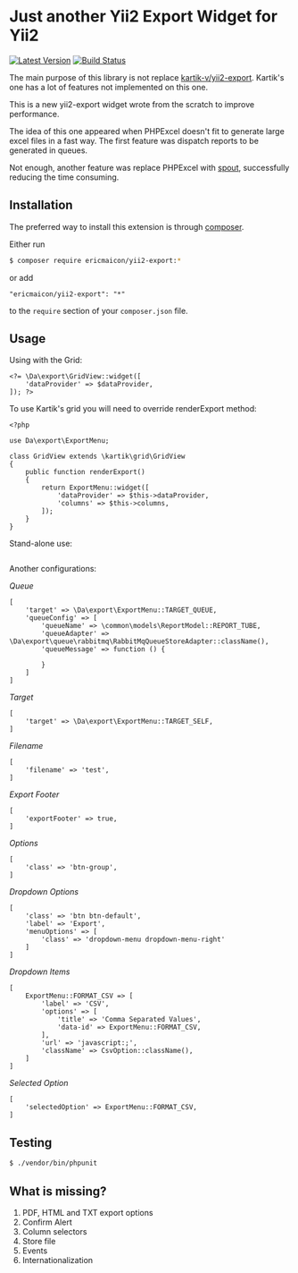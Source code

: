 # Just another Yii2 Export Widget for Yii2

[![Latest Version](https://img.shields.io/github/tag/ericmaicon/yii2-export.svg?style=flat-square&label=release)](https://github.com/ericmaicon/yii2-export/tags)
[![Build Status](https://img.shields.io/travis/ericmaicon/yii2-export/master.svg?style=flat-square)](https://travis-ci.org/ericmaicon/yii2-export)

The main purpose of this library is not replace [kartik-v/yii2-export](https://github.com/kartik-v/yii2-export). Kartik's one has a lot of features not implemented on this one.

This is a new yii2-export widget wrote from the scratch to improve performance.

The idea of this one appeared when PHPExcel doesn't fit to generate large excel files in a fast way. The first feature was dispatch reports to be generated in queues.

Not enough, another feature was replace PHPExcel with [spout](https://github.com/box/spout), successfully reducing the time consuming.

## Installation

The preferred way to install this extension is through [composer](http://getcomposer.org/download/).

Either run

```bash
$ composer require ericmaicon/yii2-export:*
```

or add

```
"ericmaicon/yii2-export": "*"
```

to the `require` section of your `composer.json` file.

## Usage

Using with the Grid:

```
<?= \Da\export\GridView::widget([
    'dataProvider' => $dataProvider,
]); ?>
```

To use Kartik's grid you will need to override renderExport method:

```
<?php

use Da\export\ExportMenu;

class GridView extends \kartik\grid\GridView
{
    public function renderExport()
    {
        return ExportMenu::widget([
            'dataProvider' => $this->dataProvider,
            'columns' => $this->columns,
        ]);
    }
}
```

Stand-alone use:

```

```

Another configurations:

*Queue*

```
[
    'target' => \Da\export\ExportMenu::TARGET_QUEUE,
    'queueConfig' => [
        'queueName' => \common\models\ReportModel::REPORT_TUBE,
        'queueAdapter' => \Da\export\queue\rabbitmq\RabbitMqQueueStoreAdapter::className(),
        'queueMessage' => function () {

        }
    ]
]
```

*Target*

```
[
    'target' => \Da\export\ExportMenu::TARGET_SELF,
]
```

*Filename*

```
[
    'filename' => 'test',
]
```

*Export Footer*

```
[
    'exportFooter' => true,
]
```

*Options*

```
[
    'class' => 'btn-group',
]
```

*Dropdown Options*

```
[
    'class' => 'btn btn-default',
    'label' => 'Export',
    'menuOptions' => [
        'class' => 'dropdown-menu dropdown-menu-right'
    ]
]
```

*Dropdown Items*

```
[
    ExportMenu::FORMAT_CSV => [
        'label' => 'CSV',
        'options' => [
            'title' => 'Comma Separated Values',
            'data-id' => ExportMenu::FORMAT_CSV,
        ],
        'url' => 'javascript:;',
        'className' => CsvOption::className(),
    ]
]
```

*Selected Option*

```
[
    'selectedOption' => ExportMenu::FORMAT_CSV,
]
```

## Testing

```bash
$ ./vendor/bin/phpunit
```

## What is missing?

1. PDF, HTML and TXT export options
2. Confirm Alert
3. Column selectors
4. Store file
5. Events
6. Internationalization